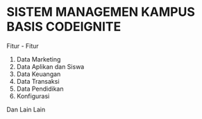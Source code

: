 SISTEM MANAGEMEN KAMPUS BASIS CODEIGNITE
=======================================================
	
Fitur - Fitur 
1. Data Marketing 
2. Data Aplikan dan Siswa
3. Data Keuangan
4. Data Transaksi
5. Data Pendidikan
6. Konfigurasi

Dan Lain Lain

